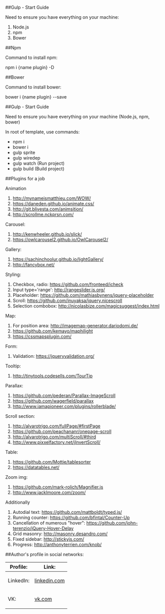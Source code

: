 ##Gulp - Start Guide
<p>Need to ensure you have everything on your machine:</p>
<ol>
	<li>Node.js</li>
	<li>npm</li>
	<li>Bower</li>
</ol>



##Npm
<p>Command to install npm:</p>
<p>npm i {name plugin} -D</p>



##Bower
<p>Command to install bower:</p>
<p>bower i {name plugin} --save</p>



##Gulp - Start Guide
<p>Need to ensure you have everything on your machine (Node.js, npm, bower)</p>
<p>In root of template, use commands:</p>
<ul>
	<li>npm i</li>
	<li>bower i</li>
	<li>gulp sprite</li>
	<li>gulp wiredep</li>
	<li>gulp watch (Run project)</li>
	<li>gulp build (Build project)</li>
</ul>



##Plugins for a job

<p>Animation</p>
<ol>
    <li><a href="http://mynameismatthieu.com/WOW/" target="_blank">http://mynameismatthieu.com/WOW/</a></li>
    <li><a href="https://daneden.github.io/animate.css/" target="_blank">https://daneden.github.io/animate.css/</a></li>
    <li><a href="http://git.blivesta.com/animsition/" target="_blank">http://git.blivesta.com/animsition/</a></li>
    <li><a href="http://scrollme.nckprsn.com/" target="_blank">http://scrollme.nckprsn.com/</a></li>
</ol>

<p>Carousel:</p>
<ol>
    <li><a href="http://kenwheeler.github.io/slick/" target="_blank">http://kenwheeler.github.io/slick/</a></li>
    <li><a href="https://owlcarousel2.github.io/OwlCarousel2/" target="_blank">https://owlcarousel2.github.io/OwlCarousel2/</a></li>
</ol>

<p>Gallery:</p>
<ol>
    <li><a href="https://sachinchoolur.github.io/lightGallery/" target="_blank">https://sachinchoolur.github.io/lightGallery/</a></li>
    <li><a href="http://fancybox.net/" target="_blank">http://fancybox.net/</a></li>
</ol>

<p>Styling:</p>
<ol>
    <li>Сheckbox, radio: <a href="https://github.com/fronteed/icheck" target="_blank">https://github.com/fronteed/icheck</a></li>
    <li>Input type='range': <a href="http://rangeslider.js.org/" target="_blank">http://rangeslider.js.org/</a></li>
    <li>Placeholder: <a href="https://github.com/mathiasbynens/jquery-placeholder" target="_blank">https://github.com/mathiasbynens/jquery-placeholder</a></li>
    <li>Scroll: <a href="https://github.com/inuyaksa/jquery.nicescroll" target="_blank">https://github.com/inuyaksa/jquery.nicescroll</a></li>
    <li>Selection combobox: <a href="http://nicolasbize.com/magicsuggest/index.html" target="_blank">http://nicolasbize.com/magicsuggest/index.html</a></li>
</ol>

<p>Map:</p>
<ol>
    <li>For position area: <a href="http://imagemap-generator.dariodomi.de/" target="_blank">http://imagemap-generator.dariodomi.de/</a></li>
    <li><a href="https://github.com/kemayo/maphilight" target="_blank">https://github.com/kemayo/maphilight</a></li>
    <li><a href="https://cssmapsplugin.com/" target="_blank">https://cssmapsplugin.com/</a></li>
</ol>

<p>Form:</p>
<ol>
    <li>Validation: <a href="https://jqueryvalidation.org/" target="_blank">https://jqueryvalidation.org/</a></li>
</ol>

<p>Tooltip:</p>
<ol>
    <li><a href="http://tinytools.codesells.com/TourTip" target="_blank">http://tinytools.codesells.com/TourTip</a></li>
</ol>

<p>Parallax:</p>
<ol>
    <li><a href="https://github.com/pederan/Parallax-ImageScroll" target="_blank">https://github.com/pederan/Parallax-ImageScroll</a></li>
    <li><a href="https://github.com/wagerfield/parallax" target="_blank">https://github.com/wagerfield/parallax</a></li>
    <li><a href="http://www.iamapioneer.com/plugins/rollerblade/" target="_blank">http://www.iamapioneer.com/plugins/rollerblade/</a></li>
</ol>		

<p>Scroll section:</p> 
<ol>
    <li><a href="http://alvarotrigo.com/fullPage/#firstPage" target="_blank">http://alvarotrigo.com/fullPage/#firstPage</a></li>
    <li><a href="https://github.com/peachananr/onepage-scroll" target="_blank">https://github.com/peachananr/onepage-scroll</a></li>
    <li><a href="http://alvarotrigo.com/multiScroll/#third" target="_blank">http://alvarotrigo.com/multiScroll/#third</a></li>
    <li><a href="http://www.pixxelfactory.net/jInvertScroll/" target="_blank">http://www.pixxelfactory.net/jInvertScroll/</a></li>
</ol>	

<p>Table:</p> 
<ol>
    <li><a href="https://github.com/Mottie/tablesorter" target="_blank">https://github.com/Mottie/tablesorter</a></li>
    <li><a href="https://datatables.net/" target="_blank">https://datatables.net/</a></li>
</ol>

<p>Zoom img:</p> 
<ol>
    <li><a href="https://github.com/mark-rolich/Magnifier.js" target="_blank">https://github.com/mark-rolich/Magnifier.js</a></li>
    <li><a href="http://www.jacklmoore.com/zoom/" target="_blank">http://www.jacklmoore.com/zoom/</a></li>
</ol> 

<p>Additionally</p>
<ol>
    <li>Autodial text: <a href="https://github.com/mattboldt/typed.js/" target="_blank">https://github.com/mattboldt/typed.js/</a></li>
    <li>Running counter: <a href="https://github.com/bfintal/Counter-Up" target="_blank">https://github.com/bfintal/Counter-Up</a></li>
    <li>Cancellation of numerous "hover": <a href="https://github.com/john-terenzio/jQuery-Hover-Delay" target="_blank">https://github.com/john-terenzio/jQuery-Hover-Delay</a></li>
    <li>Grid masonry: <a href="http://masonry.desandro.com/" target="_blank">http://masonry.desandro.com/</a></li>
    <li>Fixed sidebar: <a href="http://stickyjs.com/" target="_blank">http://stickyjs.com/</a></li>
    <li>Progress: <a href="http://anthonyterrien.com/knob/" target="_blank">http://anthonyterrien.com/knob/</a></li>
</ol>

 

##Author's profile in social networks:
<table>
	<thead>  
		<tr>
			<th>Profile:</th>
			<th>Link:</th> 
		</tr>
	</thead>
	<tbody>
		<tr>
			<td>
				<p>LinkedIn:</p>
			</td>
			<td>
				<a href="https://www.linkedin.com/in/никита-карпинский-544b42a2" target="_blank">linkedin.com</a>
			</td>
		</tr>
		<tr>
			<td>
				<p>VK:</p>
			</td>
			<td>
				<a href="https://vk.com/nikita_karpinskiy" target="_blank">vk.com</a>
			</td>
		</tr>
	</tbody>
</table>